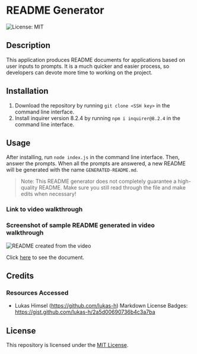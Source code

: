 # README Generator

![License: MIT](https://img.shields.io/badge/License-MIT-yellow.svg)

## Description
This application produces README documents for applications based on user inputs to prompts. It is a much quicker and easier process, so developers can devote more time to working on the project.

## Installation
1. Download the repository by running ```git clone <SSH key>``` in the command line interface.
2. Install inquirer version 8.2.4 by running ```npm i inquirer@8.2.4``` in the command line interface.

## Usage
After installing, run ```node index.js``` in the command line interface. Then, answer the prompts. When all the prompts are answered, a new README will be generated with the name ```GENERATED-README.md```.

> Note: This README generator does not completely guarantee a high-quality README. Make sure you still read through the file and make edits when necessary!

### Link to video walkthrough


### Screenshot of sample README generated in video walkthrough
![README created from the video]()

Click [here]() to see the document.

## Credits

### Resources Accessed
* Lukas Himsel (https://github.com/lukas-h) Markdown License Badges: https://gist.github.com/lukas-h/2a5d00690736b4c3a7ba

## License
This repository is licensed under the [MIT License](https://opensource.org/licenses/MIT).